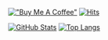 [!["Buy Me A Coffee"](https://www.buymeacoffee.com/assets/img/custom_images/orange_img.png)](https://www.buymeacoffee.com/nayeonshin)
[![Hits](https://hits.seeyoufarm.com/api/count/incr/badge.svg?url=https%3A%2F%2Fgithub.com%2Fnayeonshin%2Fhit-counter&count_bg=%23FF7C7A&title_bg=%23000000&icon=&icon_color=%23E7E7E7&title=hits)](https://github.com/nayeonshin)

[![GitHub Stats](https://github-readme-stats.vercel.app/api?username=nayeonshin&theme=onedark&show_icons=true&count_private=true&hide_border=true)](https://github.com/nayeonshin)
[![Top Langs](https://github-readme-stats.vercel.app/api/top-langs/?username=nayeonshin&theme=onedark&layout=compact&hide_border=true)](https://github.com/nayeonshin)
